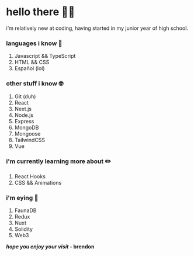 # hello there 👋🏼

i'm relatively new at coding, having started in my junior year of high school.

### languages i know 🧠

1. Javascript && TypeScript
1. HTML && CSS
1. Español (lol)

### other stuff i know 🤓

1. Git (duh)
1. React
1. Next.js
1. Node.js
1. Express
1. MongoDB
1. Mongoose
1. TailwindCSS
1. Vue

### i'm currently learning more about ✏️

1. React Hooks
1. CSS && Animations

### i'm eying 👀

1. FaunaDB
1. Redux
1. Nuxt
1. Solidity
1. Web3

**_hope you enjoy your visit_ - brendon**
